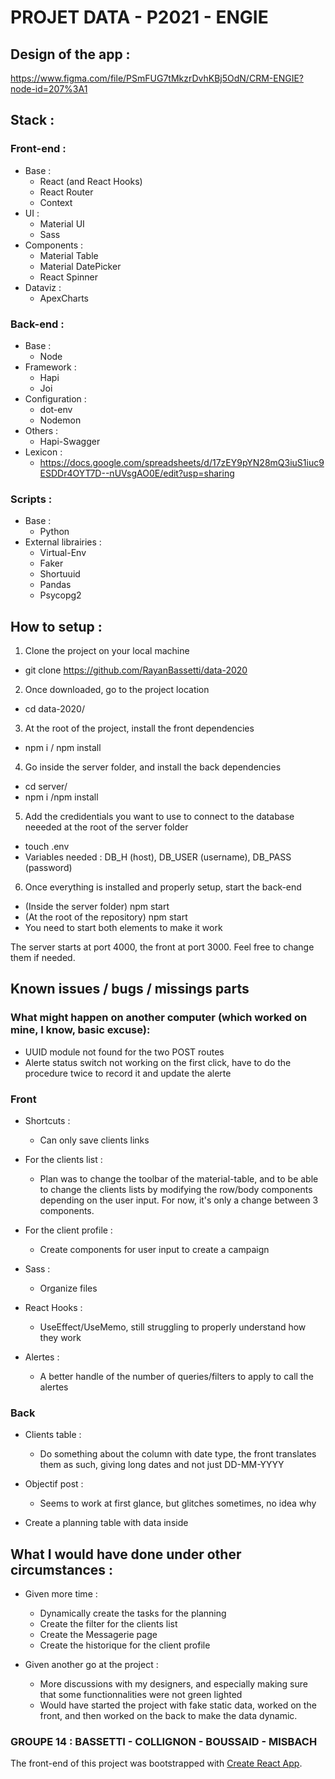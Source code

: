 # PROJET DATA - P2021 - ENGIE

## Design of the app : 

https://www.figma.com/file/PSmFUG7tMkzrDvhKBj5OdN/CRM-ENGIE?node-id=207%3A1

## Stack :

### Front-end : 
- Base : 
    - React (and React Hooks)
    - React Router
    - Context
- UI :
    - Material UI
    - Sass
- Components : 
    - Material Table
    - Material DatePicker
    - React Spinner
- Dataviz : 
    - ApexCharts

### Back-end : 
- Base :
    - Node
- Framework :
    - Hapi
    - Joi
- Configuration : 
    - dot-env
    - Nodemon
- Others :
    - Hapi-Swagger
- Lexicon : 
    - https://docs.google.com/spreadsheets/d/17zEY9pYN28mQ3iuS1iuc9ESDDr4OYT7D--nUVsgAO0E/edit?usp=sharing

### Scripts : 
- Base : 
    - Python 
- External librairies : 
    - Virtual-Env
    - Faker
    - Shortuuid
    - Pandas
    - Psycopg2

## How to setup : 

1) Clone the project on your local machine 
- git clone https://github.com/RayanBassetti/data-2020

2) Once downloaded, go to the project location
- cd data-2020/

3) At the root of the project, install the front dependencies 
- npm i / npm install

4) Go inside the server folder, and install the back dependencies
- cd server/
- npm i /npm install

5) Add the credidentials you want to use to connect to the database neeeded at the root of the server folder
- touch .env
- Variables needed : DB_H (host), DB_USER (username), DB_PASS (password)

6) Once everything is installed and properly setup, start the back-end
- (Inside the server folder) npm start 
- (At the root of the repository) npm start  
- You need to start both elements to make it work

The server starts at port 4000, the front at port 3000. 
Feel free to change them if needed.

## Known issues / bugs / missings parts 

### What might happen on another computer (which worked on mine, I know, basic excuse): 
- UUID module not found for the two POST routes
- Alerte status switch not working on the first click, have to do the procedure twice to record it and update the alerte

### Front

- Shortcuts : 
    - Can only save clients links

- For the clients list : 
    - Plan was to change the toolbar of the material-table, and to be able to change the clients lists by modifying the row/body components depending on the user input.
      For now, it's only a change between 3 components.

- For the client profile : 
    - Create components for user input to create a campaign

- Sass : 
    - Organize files

- React Hooks : 
    - UseEffect/UseMemo, still struggling to properly understand how they work

- Alertes : 
    - A better handle of the number of queries/filters to apply to call the alertes

### Back

- Clients table : 
    - Do something about the column with date type, the front translates them as such, giving long dates and not just DD-MM-YYYY

- Objectif post :
    - Seems to work at first glance, but glitches sometimes, no idea why

- Create a planning table with data inside

## What I would have done under other circumstances : 
- Given more time : 
    - Dynamically create the tasks for the planning 
    - Create the filter for the clients list
    - Create the Messagerie page
    - Create the historique for the client profile

- Given another go at the project : 
    - More discussions with my designers, and especially making sure that some functionnalities were not green lighted
    - Would have started the project with fake static data, worked on the front, and then worked on the back to make the data dynamic.

### GROUPE 14 : BASSETTI - COLLIGNON - BOUSSAID - MISBACH

The front-end of this project was bootstrapped with [Create React App](https://github.com/facebook/create-react-app).
